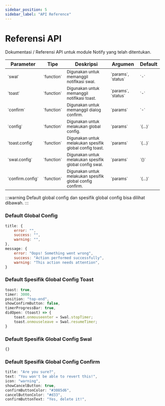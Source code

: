 ```yaml
---
sidebar_position: 5
sidebar_label: "API Reference"
---
```


# Referensi API

Dokumentasi / Referensi API untuk module Notify yang telah ditentukan.

<table>
  <thead>
    <tr>
      <th>Parameter</th>
      <th>Tipe</th>
      <th>Deskripsi</th>
      <th>Argumen</th>
      <th>Default</th>
    </tr>
  </thead>
  <tbody>
    <tr>
      <td><small>`swal`</small></td>
      <td><small>`function`</small></td>
      <td><small>Digunakan untuk memanggil notifikasi swal.</small></td>
      <td><small>`params`, `status`</small></td>
      <td><small>`-`</small></td>
    </tr>
    <tr>
      <td><small>`toast`</small></td>
      <td><small>`function`</small></td>
      <td><small>Digunakan untuk memanggil notifikasi toast.</small></td>
      <td><small>`params`, `status`</small></td>
      <td><small>`-`</small></td>
    </tr>
    <tr>
      <td><small>`confirm`</small></td>
      <td><small>`function`</small></td>
      <td><small>Digunakan untuk memanggil dialog confirm.</small></td>
      <td><small>`params`</small></td>
      <td><small>`-`</small></td>
    </tr>
    <tr>
      <td><small>`config`</small></td>
      <td><small>`function`</small></td>
      <td><small>Digunakan untuk melakukan global config.</small></td>
      <td><small>`params`</small></td>
      <td><small>`{...}`</small></td>
    </tr>
    <tr>
      <td><small>`toast.config`</small></td>
      <td><small>`function`</small></td>
      <td><small>Digunakan untuk melakukan spesifik global config toast.</small></td>
      <td><small>`params`</small></td>
      <td><small>`{...}`</small></td>
    </tr>
    <tr>
      <td><small>`swal.config`</small></td>
      <td><small>`function`</small></td>
      <td><small>Digunakan untuk melakukan spesifik global config swal.</small></td>
      <td><small>`params`</small></td>
      <td><small>`{}`</small></td>
    </tr>
    <tr>
      <td><small>`confirm.config`</small></td>
      <td><small>`function`</small></td>
      <td><small>Digunakan untuk melakukan spesifik global config confirm.</small></td>
      <td><small>`params`</small></td>
      <td><small>`{...}`</small></td>
    </tr>
  </tbody>
</table>

:::warning
Default global config dan spesifik global config bisa dilihat dibawah.
:::

### Default Global Config

```js
title: {
    error: "",
    success: "",
    warning: "",
},
message: {
    error: "Oops! Something went wrong",
    success: "Action performed successfully",
    warning: "This action needs attention",
}
```

### Default Spesifik Global Config Toast

```js
toast: true,
timer: 3000,
position: "top-end",
showConfirmButton: false,
timerProgressBar: true,
didOpen: (toast) => {
    toast.onmouseenter = Swal.stopTimer;
    toast.onmouseleave = Swal.resumeTimer;
}
```

### Default Spesifik Global Config Swal

```js
{}
```

### Default Spesifik Global Config Confirm

```js
title: "Are you sure?",
text: "You won't be able to revert this!",
icon: "warning",
showCancelButton: true,
confirmButtonColor: "#3085d6",
cancelButtonColor: "#d33",
confirmButtonText: "Yes, delete it!",
```
